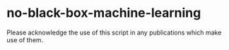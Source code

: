 # no-black-box-machine-learning

Please acknowledge the use of this script in any publications which make use of them. 
